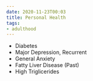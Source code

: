 ```yaml
---
date: 2020-11-23T00:03
title: Personal Health
tags:
- adulthood
---
```


* Diabetes
* Major Depression, Recurrent
* General Anxiety
* Fatty Liver Disease (Past)
* High Triglicerides
